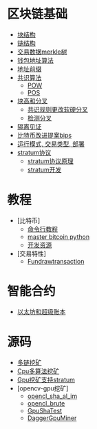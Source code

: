 # 区块链基础 
-  [块结构](knowledge/struct.md)
-  [链结构](knowledge/chainstruct.md)
-  [交易数据merkle树](knowledge/transaction.md)
-  [钱包地址算法](knowledge/walletaddress.md)
-  [地址前缀](https://en.bitcoin.it/wiki/List_of_address_prefixes)
-  [共识算法](knowledge/consimple.md)
    -  [POW](knowledge/pow.md)
    -  [POS](knowledge/pos.md)
-  [块高和分叉](knowledge/blockheight.md)
    -  [共识规则更改软硬分叉](knowledge/con.md)
    -  [检测分叉](knowledge/fenchadetect.md)
-  [隔离见证](knowledge/ge.md)
-  [比特币改进提案bips](https://github.com/bitcoin/bips)
-  [运行模式, 交易类型, 部署](knowledge/mode.md)
-  [stratum协议](https://slushpool.com/help/manual/stratum-protocol#download)
    -  [stratum协议原理](http://blog.csdn.net/taifei/article/details/73322595)
    -  [stratum开发](https://www.jianshu.com/p/7b068d874244)
# 教程
- [比特币]
    -  [命令行教程](https://github.com/ChristopherA/Learning-Bitcoin-from-the-Command-Line)
    -  [master bitcoin python](https://github.com/bitcoinbook/bitcoinbook)
    -  [开发资源](https://github.com/ChristopherA/Blockchain-Developer-Resources)
- [交易特性]
    -  [Fundrawtransaction](https://bitcoincore.org/en/releases/0.14.0/)
    
# 智能合约
-  [以太坊和超级账本](knowledge/compare.md)

# 源码
- [多链挖矿](https://github.com/luke-jr/bfgminer/)
- [Cpu多算法挖矿](https://github.com/lucasjones/cpuminer-multi)
- [Gpu挖矿支持stratum](https://github.com/Bufius/vertminer-gpu)
- [opencv-gpu挖矿]
    - [opencl_sha_al_im](https://github.com/Fruneng/opencl_sha_al_im)
    - [opencl_brute](https://github.com/bkerler/opencl_brute)
    - [GpuShaTest](https://github.com/jonano614/GpuShaTest/)
    - [DaggerGpuMiner](https://github.com/jonano614/DaggerGpuMiner)
 

